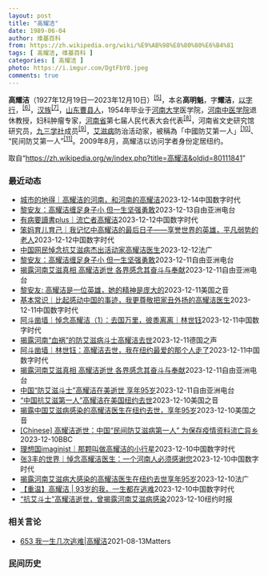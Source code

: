```yaml
---
layout: post
title: "高耀洁"
date: 1989-06-04
author: 维基百科
from: https://zh.wikipedia.org/wiki/%E9%AB%98%E8%80%80%E6%B4%81
tags: [ 高耀洁, 维基百科 ]
categories: [ 高耀洁 ]
photo: https://i.imgur.com/DgtFbY0.jpeg
comments: true
---
```

<div class="mw-content-ltr mw-parser-output" lang="zh" dir="ltr">

<div id="noteTA-2e1990e3" class="noteTA"><div class="noteTA-local"><div data-noteta-code="zh-hans:采血; zh-hant:採血;"></div><div data-noteta-code="zh-hans:脏病; zh-hant:髒病;"></div><div data-noteta-code="zh-hans:防艾; zh-hant:防愛;"></div><div data-noteta-code="zh-hans:献血; zh-hant:捐血;"></div></div></div>

<p><b>高耀洁</b>（1927年12月19日—2023年12月10日）<sup id="cite_ref-:0_5-0" class="reference"><a href="#cite_note-:0-5">[5]</a></sup>，本名<b>高明魁</b>，字<b>耀洁</b>，<a href="/wiki/%E4%BB%A5%E5%AD%97%E8%A1%8C" class="mw-redirect" title="以字行">以字行</a>，<sup id="cite_ref-6" class="reference"><a href="#cite_note-6">[6]</a></sup>，<a href="/wiki/%E6%B1%89%E6%97%8F" title="汉族">汉族</a><sup id="cite_ref-7" class="reference"><a href="#cite_note-7">[7]</a></sup>，<a href="/wiki/%E5%B1%B1%E4%B8%9C" class="mw-redirect" title="山东">山东</a><a href="/wiki/%E6%9B%B9%E5%8E%BF" title="曹县">曹县人</a>，1954年毕业于<a href="/wiki/%E6%B2%B3%E5%8D%97%E5%A4%A7%E5%AD%A6" title="河南大学">河南大学</a>医学院，<a href="/wiki/%E6%B2%B3%E5%8D%97%E4%B8%AD%E5%8C%BB%E5%AD%A6%E9%99%A2" class="mw-redirect" title="河南中医学院">河南中医学院</a>退休教授，妇科肿瘤专家，<a href="/wiki/%E6%B2%B3%E5%8D%97%E7%9C%81" title="河南省">河南省</a>第七届人民代表大会代表<sup id="cite_ref-8" class="reference"><a href="#cite_note-8">[8]</a></sup>，河南省文史研究馆研究员，<a href="/wiki/%E4%B9%9D%E4%B8%89%E5%AD%A6%E7%A4%BE" title="九三学社">九三学社</a>成员<sup id="cite_ref-9" class="reference"><a href="#cite_note-9">[9]</a></sup>，<a href="/wiki/%E8%89%BE%E6%BB%8B%E7%97%85" title="艾滋病">艾滋病</a>防治活动家，被稱為「中國防艾第一人」<sup id="cite_ref-10" class="reference"><a href="#cite_note-10">[10]</a></sup>、“民间防艾第一人”<sup id="cite_ref-11" class="reference"><a href="#cite_note-11">[11]</a></sup>。2009年8月，高耀洁以访问学者身份定居纽约。
</p>
<meta property="mw:PageProp/toc">
</div><!--esi <esi:include src="/esitest-fa8a495983347898/content" /> --><noscript><img src="https://login.wikimedia.org/wiki/Special:CentralAutoLogin/start?type=1x1" alt="" width="1" height="1" style="border: none; position: absolute;"></noscript>
<div class="printfooter" data-nosnippet="">取自“<a dir="ltr" href="https://zh.wikipedia.org/w/index.php?title=高耀洁&amp;oldid=80111841">https://zh.wikipedia.org/w/index.php?title=高耀洁&amp;oldid=80111841</a>”</div><div id="recent-news"><h3>最近动态</h3><ul><li><a href="https://nodebe4.github.io/waimei/2023-12-14/%E5%9F%8E%E5%B8%82%E7%9A%84%E5%9C%B0%E5%BE%97-%E9%AB%98%E8%80%80%E6%B4%81%E7%9A%84%E6%B2%B3%E5%8D%97-%E5%92%8C%E6%B2%B3%E5%8D%97%E7%9A%84%E9%AB%98%E8%80%80%E6%B4%81" title="城市的地得｜高耀洁的河南，和河南的高耀洁—— CDT 档案卡 标题：高耀洁的河南，和河南的高耀洁作者：张3丰发表日期：2023.12.13来源：微信公众号“城市的地得”主题归类：高耀洁CDS收藏...">城市的地得｜高耀洁的河南，和河南的高耀洁</a><time>2023-12-14</time><a class="tag">中国数字时代</a></li>
<li><a href="https://nodebe4.github.io/waimei/2023-12-13/%E9%BB%8E%E5%AE%89%E5%8F%8B-%E9%AB%98%E8%80%80%E6%B4%81%E7%BC%A0%E8%B6%B3%E8%BA%AB%E5%AD%90%E5%B0%8F-%E4%BD%86%E4%B8%80%E7%94%9F%E5%9D%9A%E5%BC%BA%E5%8B%87%E6%95%A2" title="黎安友：高耀洁缠足身子小 但一生坚强勇敢—— 中国医生高耀洁 网络截图 曾率先揭露中国河南农村地区卖血、献血及采血管理不善，而导致艾滋病蔓延的高耀洁医生，于12月10日在美国纽约的家中辞世，享年...">黎安友：高耀洁缠足身子小 但一生坚强勇敢</a><time>2023-12-13</time><a class="tag">自由亚洲电台</a></li>
<li><a href="https://nodebe4.github.io/waimei/2023-12-12/%E6%9C%89%E7%97%85%E8%A6%81%E8%AE%80%E6%9B%B8plus-%E6%B5%81%E4%BA%A1%E8%80%85%E9%AB%98%E8%80%80%E6%B4%81" title="有病要讀書plus｜流亡者高耀洁—— 昨天刷到高耀洁在美去世，勾起了我许多回忆，重新翻着硬盘里的资料文件，几度哽咽。 CDT 档案卡 标题：流亡者高耀洁作者： 仙桃爸发表日期：2023.12.1...">有病要讀書plus｜流亡者高耀洁</a><time>2023-12-12</time><a class="tag">中国数字时代</a></li>
<li><a href="https://nodebe4.github.io/waimei/2023-12-12/%E7%AC%A8%E5%A6%88%E8%82%B2%E5%84%BF%E8%82%B2%E5%B7%B1-%E6%88%91%E8%AE%B0%E5%BF%86%E4%B8%AD%E9%AB%98%E8%80%80%E6%B4%81%E7%9A%84%E6%9C%80%E5%90%8E%E6%97%A5%E5%AD%90-%E4%BA%AB%E8%AA%89%E4%B8%96%E7%95%8C%E7%9A%84%E8%8B%B1%E9%9B%84-%E5%B9%B3%E5%87%A1%E5%BC%B1%E5%8A%BF%E7%9A%84%E8%80%81%E4%BA%BA" title="笨妈育儿育己｜我记忆中高耀洁的最后日子——享誉世界的英雄，平凡弱势的老人—— 本文首发于歪脑传媒，全部图片来自于网络。 2016年，高耀洁在纽约曼哈顿的公寓。GEORGE ETHEREDGE F...">笨妈育儿育己｜我记忆中高耀洁的最后日子——享誉世界的英雄，平凡弱势的老人</a><time>2023-12-12</time><a class="tag">中国数字时代</a></li>
<li><a href="https://nodebe4.github.io/waimei/2023-12-12/%E4%B8%AD%E5%9B%BD%E7%BD%91%E6%B0%91%E6%82%BC%E5%BF%B5%E6%8A%97%E8%89%BE%E6%BB%8B%E7%97%85%E6%9D%B0%E5%87%BA%E6%B4%BB%E5%8A%A8%E5%AE%B6%E9%AB%98%E8%80%80%E6%B4%81%E5%8C%BB%E7%94%9F" title="中国网民悼念抗艾滋病杰出活动家高耀洁医生—— 12/12/2023 - 18:10 流亡美国的中国抗艾滋病杰出活动家高耀洁医生在纽约去世的消息引发中国网民悼念。 法新社发自北京的报道，周二，许多...">中国网民悼念抗艾滋病杰出活动家高耀洁医生</a><time>2023-12-12</time><a class="tag">法广</a></li>
<li><a href="https://nodebe4.github.io/waimei/2023-12-11/%E9%BB%8E%E5%AE%89%E5%8F%8B-%E9%AB%98%E8%80%80%E6%B4%81%E7%BC%A0%E8%B6%B3%E8%BA%AB%E5%AD%90%E5%B0%8F-%E4%BD%86%E4%B8%80%E7%94%9F%E5%9D%9A%E5%BC%BA%E5%8B%87%E6%95%A2" title="黎安友：高耀洁缠足身子小 但一生坚强勇敢—— 中国医生高耀洁 网络截图 曾率先揭露中国河南农村地区卖血、献血及采血管理不善，而导致艾滋病蔓延的高耀洁医生，于12月10日在美国纽约的家中辞世，享年...">黎安友：高耀洁缠足身子小 但一生坚强勇敢</a><time>2023-12-11</time><a class="tag">自由亚洲电台</a></li>
<li><a href="https://nodebe4.github.io/waimei/2023-12-11/%E6%8F%AD%E9%9C%B2%E6%B2%B3%E5%8D%97%E8%89%BE%E6%BB%8B%E7%9C%9F%E7%9B%B8-%E9%AB%98%E8%80%80%E6%B4%81%E9%80%9D%E4%B8%96-%E5%90%84%E7%95%8C%E6%84%9F%E5%BF%B5%E5%85%B6%E5%A5%8B%E6%96%97%E4%B8%8E%E5%A5%89%E7%8C%AE" title="揭露河南艾滋真相 高耀洁逝世 各界感念其奋斗与奉献—— 高耀洁医师12月10日在纽约过世。 Photo: RFA 流亡异乡的&quot;民间防艾滋病第一人&quot;高耀洁医生当地时间12月10...">揭露河南艾滋真相 高耀洁逝世 各界感念其奋斗与奉献</a><time>2023-12-11</time><a class="tag">自由亚洲电台</a></li>
<li><a href="https://nodebe4.github.io/waimei/2023-12-11/%E9%BB%8E%E5%AE%89%E5%8F%8B-%E9%AB%98%E8%80%80%E6%B4%81%E6%98%AF%E4%B8%80%E4%BD%8D%E8%8B%B1%E9%9B%84-%E5%A5%B9%E7%9A%84%E7%B2%BE%E7%A5%9E%E6%98%AF%E5%BA%9E%E5%A4%A7%E7%9A%84" title="黎安友: 高耀洁是一位英雄，她的精神是庞大的—— Mon, 11 Dec 2023 21:16:34 GMT 资料照片: 2007年2月22日艾滋病活动家高耀洁在北京接受采访时展示她写的有关中国...">黎安友: 高耀洁是一位英雄，她的精神是庞大的</a><time>2023-12-11</time><a class="tag">美国之音</a></li>
<li><a href="https://nodebe4.github.io/waimei/2023-12-11/%E5%9F%BA%E6%9C%AC%E5%B8%B8%E8%AF%86-%E6%AF%94%E8%B5%B7%E6%84%9F%E5%8A%A8%E4%B8%AD%E5%9B%BD%E7%9A%84%E4%BA%8B%E8%BF%B9-%E6%88%91%E6%9B%B4%E5%B0%8A%E6%95%AC%E6%8A%8A%E5%AE%B6%E4%B8%91%E5%A4%96%E6%89%AC%E7%9A%84%E9%AB%98%E8%80%80%E6%B4%81%E5%8C%BB%E7%94%9F" title="基本常识｜比起感动中国的事迹，我更尊敬把家丑外扬的高耀洁医生——">基本常识｜比起感动中国的事迹，我更尊敬把家丑外扬的高耀洁医生</a><time>2023-12-11</time><a class="tag">中国数字时代</a></li>
<li><a href="https://nodebe4.github.io/waimei/2023-12-11/%E9%98%BF%E6%96%97%E5%87%BF%E5%A2%99-%E6%82%BC%E5%BF%B5%E9%AB%98%E8%80%80%E6%B4%81-1-%E5%8E%BB%E5%9B%BD%E4%B8%87%E9%87%8C-%E5%BD%BC%E9%BB%8D%E7%A6%BB%E7%A6%BB-%E6%9E%97%E4%B8%96%E9%92%B0" title="阿斗凿墙｜悼念高耀洁（1）：去国万里，彼黍离离｜林世钰——">阿斗凿墙｜悼念高耀洁（1）：去国万里，彼黍离离｜林世钰</a><time>2023-12-11</time><a class="tag">中国数字时代</a></li>
<li><a href="https://nodebe4.github.io/waimei/2023-12-11/%E6%8F%AD%E9%9C%B2%E6%B2%B3%E5%8D%97-%E8%A1%80%E7%A5%B8-%E7%9A%84%E9%98%B2%E8%89%BE%E6%BB%8B%E7%97%85%E6%96%97%E5%A3%AB%E9%AB%98%E8%80%80%E6%B4%81%E5%8E%BB%E4%B8%96" title="揭露河南“血祸”的防艾滋病斗士高耀洁去世—— 2023-12-11T12:42:08.548Z 被誉为中国民间防艾滋病第一人的高耀洁医生于2023年12月10日在纽约逝世 （德国之声中文网）&amp;q...">揭露河南“血祸”的防艾滋病斗士高耀洁去世</a><time>2023-12-11</time><a class="tag">德国之声</a></li>
<li><a href="https://nodebe4.github.io/waimei/2023-12-11/%E9%98%BF%E6%96%97%E5%87%BF%E5%A2%99-%E6%9E%97%E4%B8%96%E9%92%B0-%E9%AB%98%E8%80%80%E6%B4%81%E5%8E%BB%E4%B8%96-%E6%88%91%E5%9C%A8%E7%BA%BD%E7%BA%A6%E6%9C%80%E7%88%B1%E7%9A%84%E9%82%A3%E4%B8%AA%E4%BA%BA%E8%B5%B0%E4%BA%86" title="阿斗凿墙｜林世钰：高耀洁去世，我在纽约最爱的那个人走了——">阿斗凿墙｜林世钰：高耀洁去世，我在纽约最爱的那个人走了</a><time>2023-12-11</time><a class="tag">中国数字时代</a></li>
<li><a href="https://nodebe4.github.io/waimei/2023-12-11/%E6%8F%AD%E9%9C%B2%E6%B2%B3%E5%8D%97%E8%89%BE%E6%BB%8B%E7%9C%9F%E7%9B%B8-%E9%AB%98%E8%80%80%E6%B4%81%E9%80%9D%E4%B8%96-%E5%90%84%E7%95%8C%E6%84%9F%E5%BF%B5%E5%85%B6%E5%A5%8B%E6%96%97%E4%B8%8E%E5%A5%89%E7%8C%AE" title="揭露河南艾滋真相 高耀洁逝世 各界感念其奋斗与奉献—— 高耀洁医师12月10日在纽约过世。 路透资料照。 流亡异乡的“民间防艾滋病第一人”高耀洁医生，当地时间12月10日在美国纽约的住所去世，享...">揭露河南艾滋真相 高耀洁逝世 各界感念其奋斗与奉献</a><time>2023-12-11</time><a class="tag">自由亚洲电台</a></li>
<li><a href="https://nodebe4.github.io/waimei/2023-12-11/%E4%B8%AD%E5%9B%BD-%E9%98%B2%E8%89%BE%E6%BB%8B%E6%96%97%E5%A3%AB-%E9%AB%98%E8%80%80%E6%B4%81%E5%9C%A8%E7%BE%8E%E9%80%9D%E4%B8%96-%E4%BA%AB%E5%B9%B495%E5%B2%81" title="中国“防艾滋斗士”高耀洁在美逝世 享年95岁—— 高耀洁因揭发中国河南省非法卖血导致艾滋病泛滥的真相，曾获得多个国际妇女及人权组织奖项。 变态辣椒制图 据美国《纽约时报》12月10日报道，被誉为...">中国“防艾滋斗士”高耀洁在美逝世 享年95岁</a><time>2023-12-11</time><a class="tag">自由亚洲电台</a></li>
<li><a href="https://nodebe4.github.io/waimei/2023-12-10/%E4%B8%AD%E5%9B%BD%E6%8A%97%E8%89%BE%E6%BB%8B%E7%AC%AC%E4%B8%80%E4%BA%BA-%E9%AB%98%E8%80%80%E6%B4%81%E5%9C%A8%E7%BE%8E%E5%9B%BD%E7%BA%BD%E7%BA%A6%E5%8E%BB%E4%B8%96" title="“中国抗艾滋第一人”高耀洁在美国纽约去世—— Mon, 11 Dec 2023 05:46:06 GMT 资料照：中国著名艾滋病维权人士高耀洁（左）2009年12月在美国国会作证。 曾揭露中国当...">“中国抗艾滋第一人”高耀洁在美国纽约去世</a><time>2023-12-10</time><a class="tag">美国之音</a></li>
<li><a href="https://nodebe4.github.io/waimei/2023-12-10/%E6%8F%AD%E9%9C%B2%E4%B8%AD%E5%9B%BD%E8%89%BE%E6%BB%8B%E7%97%85%E6%84%9F%E6%9F%93%E7%9A%84%E9%AB%98%E8%80%80%E6%B4%81%E5%8C%BB%E7%94%9F%E5%9C%A8%E7%BA%BD%E7%BA%A6%E5%8E%BB%E4%B8%96-%E4%BA%AB%E5%B9%B495%E5%B2%81" title="揭露中国艾滋病感染的高耀洁医生在纽约去世，享年95岁—— Mon, 11 Dec 2023 03:02:59 GMT 资料照片：高耀洁医生。她是揭露河南艾滋病大规模感染的斗士，多次获得国际妇女及...">揭露中国艾滋病感染的高耀洁医生在纽约去世，享年95岁</a><time>2023-12-10</time><a class="tag">美国之音</a></li>
<li><a href="https://nodebe4.github.io/waimei/2023-12-10/Chinese-%E9%AB%98%E8%80%80%E6%B4%81%E9%80%9D%E4%B8%96-%E4%B8%AD%E5%9B%BD-%E6%B0%91%E9%97%B4%E9%98%B2%E8%89%BE%E6%BB%8B%E7%97%85%E7%AC%AC%E4%B8%80%E4%BA%BA-%E4%B8%BA%E4%BF%9D%E5%AD%98%E7%96%AB%E6%83%85%E8%B5%84%E6%96%99%E6%B5%81%E4%BA%A1%E5%BC%82%E4%B9%A1" title="[Chinese] 高耀洁逝世：中国“民间防艾滋病第一人” 为保存疫情资料流亡异乡—— 高耀洁逝世：中国“民间防艾滋病第一人” 为保存疫情资料流亡异乡 54 分钟前 图像来源，Getty Ima...">[Chinese] 高耀洁逝世：中国“民间防艾滋病第一人” 为保存疫情资料流亡异乡</a><time>2023-12-10</time><a class="tag">BBC</a></li>
<li><a href="https://nodebe4.github.io/waimei/2023-12-10/%E7%90%86%E6%83%B3%E5%9B%BDimaginist-%E9%82%A3%E9%A2%97%E5%8F%AB%E5%81%9A%E9%AB%98%E8%80%80%E6%B4%81%E7%9A%84%E5%B0%8F%E8%A1%8C%E6%98%9F" title="理想国imaginist｜那颗叫做高耀洁的小行星——">理想国imaginist｜那颗叫做高耀洁的小行星</a><time>2023-12-10</time><a class="tag">中国数字时代</a></li>
<li><a href="https://nodebe4.github.io/waimei/2023-12-10/%E5%BC%A03%E4%B8%B0%E7%9A%84%E4%B8%96%E7%95%8C-%E6%82%BC%E5%BF%B5%E9%AB%98%E8%80%80%E6%B4%81%E5%8C%BB%E7%94%9F-%E4%B8%80%E4%B8%AA%E6%B2%B3%E5%8D%97%E4%BA%BA%E5%BF%85%E9%A1%BB%E6%84%9F%E8%B0%A2%E6%82%A8" title="张3丰的世界｜悼念高耀洁医生：一个河南人必须感谢您——">张3丰的世界｜悼念高耀洁医生：一个河南人必须感谢您</a><time>2023-12-10</time><a class="tag">中国数字时代</a></li>
<li><a href="https://nodebe4.github.io/waimei/2023-12-10/%E6%8F%AD%E9%9C%B2%E6%B2%B3%E5%8D%97%E8%89%BE%E6%BB%8B%E7%97%85%E5%A4%A7%E6%84%9F%E6%9F%93%E7%9A%84%E9%AB%98%E8%80%80%E6%B4%81%E5%8C%BB%E7%94%9F%E5%9C%A8%E7%BA%BD%E7%BA%A6%E5%8E%BB%E4%B8%96%E4%BA%AB%E5%B9%B495%E5%B2%81" title="揭露河南艾滋病大感染的高耀洁医生在纽约去世享年95岁—— 10/12/2023 - 22:39 来自海外民运人士周峰锁的消息说：揭露河南艾滋病大规模感染的高耀洁医生在纽约曼哈顿寓所去世，享年95...">揭露河南艾滋病大感染的高耀洁医生在纽约去世享年95岁</a><time>2023-12-10</time><a class="tag">法广</a></li>
<li><a href="https://nodebe4.github.io/waimei/2023-12-10/%E9%87%8D%E6%B8%A9-%E9%AB%98%E8%80%80%E6%B4%81-93%E5%B2%81%E7%9A%84%E6%88%91-%E4%B8%80%E7%94%9F%E9%83%BD%E5%9C%A8%E9%80%83%E9%9A%BE" title="【重温】高耀洁 | 93岁的我，一生都在逃难——到了八十二岁，为了说出中国艾滋病真相，我被迫离开自己的国家，孤身寄居美国纽约十多年。时下又遇到“新冠肺炎”疫情爆发，美国是全世界新冠肺炎重疫区，本...">【重温】高耀洁 | 93岁的我，一生都在逃难</a><time>2023-12-10</time><a class="tag">中国数字时代</a></li>
<li><a href="https://nodebe4.github.io/waimei/2023-12-10/%E6%8A%97%E8%89%BE%E6%96%97%E5%A3%AB-%E9%AB%98%E8%80%80%E6%B4%81%E9%80%9D%E4%B8%96-%E6%9B%BE%E6%8F%AD%E9%9C%B2%E6%B2%B3%E5%8D%97%E8%89%BE%E6%BB%8B%E7%97%85%E6%84%9F%E6%9F%93" title="“抗艾斗士”高耀洁逝世，曾揭露河南艾滋病感染—— 2006年，高耀洁在上海举办的艾滋病巡回讲座期间与学生交谈。 Mark Ralston/Agence France-Presse — Getty...">“抗艾斗士”高耀洁逝世，曾揭露河南艾滋病感染</a><time>2023-12-10</time><a class="tag">纽约时报</a></li>
</ul></div><div id="open-opinion"><h3>相关言论</h3><ul><li><a href="https://nodebe4.github.io/opinion/2021-08-13/653-%E6%88%91%E4%B8%80%E7%94%9F%E5%87%A0%E6%AC%A1%E9%80%83%E9%9A%BE-%E9%AB%98%E8%80%80%E6%B4%81/" title="野兽爱智慧">653 我一生几次逃难|高耀洁</a><time>2021-08-13</time><a class="tag">Matters</a></li>
</ul></div><div id="mjls-record"><h3>民间历史</h3><ul></ul></div>